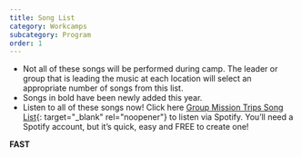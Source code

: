 ```yaml
---
title: Song List
category: Workcamps
subcategory: Program
order: 1
---
```


* Not all of these songs will be performed during camp. The leader or group that is leading the music at each location will select an appropriate number of songs from this list.
* Songs in bold have been newly added this year.
* Listen to all of these songs now\! Click here [Group Mission Trips Song List](https://open.spotify.com/playlist/4gqWixdOxrcVri8n3Rk11F){: target="_blank" rel="noopener"} to listen via Spotify. You’ll need a Spotify account, but it’s quick, easy and FREE to create one\!&nbsp;

**FAST**

&nbsp;
